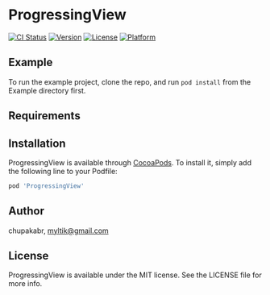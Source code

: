 # ProgressingView

[![CI Status](http://img.shields.io/travis/chupakabr/ProgressingView.svg?style=flat)](https://travis-ci.org/chupakabr/ProgressingView)
[![Version](https://img.shields.io/cocoapods/v/ProgressingView.svg?style=flat)](http://cocoapods.org/pods/ProgressingView)
[![License](https://img.shields.io/cocoapods/l/ProgressingView.svg?style=flat)](http://cocoapods.org/pods/ProgressingView)
[![Platform](https://img.shields.io/cocoapods/p/ProgressingView.svg?style=flat)](http://cocoapods.org/pods/ProgressingView)

## Example

To run the example project, clone the repo, and run `pod install` from the Example directory first.

## Requirements

## Installation

ProgressingView is available through [CocoaPods](http://cocoapods.org). To install
it, simply add the following line to your Podfile:

```ruby
pod 'ProgressingView'
```

## Author

chupakabr, myltik@gmail.com

## License

ProgressingView is available under the MIT license. See the LICENSE file for more info.
